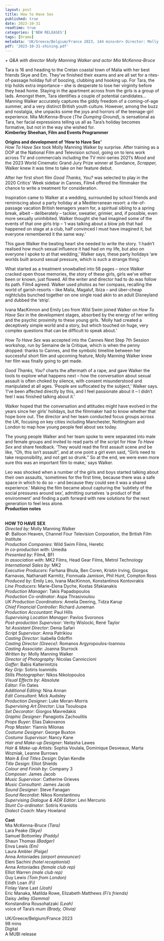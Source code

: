 ```yaml
---
layout: post
title: How to Have Sex
published: true
date: 2023-10-31
readtime: true
categories: ['NEW RELEASES']
tags: [Drama]
metadata: 'UK/Greece/Belgium/France 2023, 144 mins<br> Director: Molly Manning Walker'
pdf: '2023-10-31-shining.pdf'
---
```


_+ Q&A with director Molly Manning Walker and actor Mia McKenna-Bruce_

Tara is 16 and heading to the Cretan coastal town of Malia with her best friends Skye and Em. They’ve finished their exams and are all set for a rites-of-passage holiday full of boozing, clubbing and hooking up. For Tara, the trip holds extra importance – she is desperate to lose her virginity before they head home. Staying in the apartment across from the girls is a group of lads. Amongst them, Tara identifies a couple of potential candidates… Manning Walker accurately captures the giddy freedom of a coming-of-age summer, and a very distinct British youth culture. However, among the buzz and nostalgia, she unpacks some the joys and horrors of the teenage-girl experience. Mia McKenna-Bruce (_The Dumping Ground_), is sensational as Tara, her facial expressions telling us all as Tara’s holiday becomes formative, but not in the way she wished for.  
**Kimberley Sheehan, Film and Events Programmer**  

**Origins and development of ‘How to Have Sex’**  
_How To Have Sex_ took Molly Manning Walker by surprise. After training as a DOP at the National Film and Television school, going on to lens work across TV and commercials including the TV mini-series 2021’s _Mood_ and the 2023 World Cinematic Grand Jury Prize winner at Sundance, _Scrapper,_ Walker knew it was time to take on her feature debut.

After her first short film _Good Thanks, You?_ was selected to play in the 2020 Critics’ Week sidebar in Cannes, Film4 offered the filmmaker the chance to write a treatment for consideration.

Inspiration came to Walker at a wedding, surrounded by school friends and reminiscing about a party holiday at a Mediterranean resort: a rite-of-passage vacation British teenagers yearn for, a spiritual sibling to a spring break, albeit – deliberately – tackier, sweatier, grimier, and, if possible, even more sexually uninhibited. Walker thought she had imagined some of the events of that one girls trip – ‘I was talking about a blow job that had happened on stage at a club, half convinced I must have imagined it, but everyone remembered it the same way.’

This gave Walker the beating heart she needed to write the story. ‘I hadn’t realised how much sexual influence it had had on my life, but also on everyone I spoke to at that wedding,’ Walker says, these party holidays ‘are worlds built around sexual pressure, which is such a strange thing.’

What started as a treatment snowballed into 58 pages – once Walker cracked open those memories, the story of these girls, girls we’ve either been or known, just flowed. All the writer and director had to do was follow its path. Film4 agreed. Walker used photos as her compass, recalling the world of garish resorts – like Malia, Magaluf, Ibiza – and über-cheap nightclubs bunched together on one single road akin to an adult Disneyland and dubbed the ‘strip’.

Ivana MacKinnon and Emily Leo from Wild Swim joined Walker on _How To Have Sex_ in the development stages, absorbed by the energy of her writing and the psychic proximity to these young girls. ‘Molly had created a deceptively simple world and a story, but which touched on huge, very complex questions that can be difficult to speak about.’

_How To Have Sex_ was accepted into the Cannes Next Step 7th Session workshop, run by Semaine de la Critique, which is when the penny dropped: thanks to Cannes, and the symbolic timeline between her successful short film and upcoming feature, Molly Manning Walker knew her film was finally going to get made.

_Good Thanks, You?_ charts the aftermath of a rape, and gave Walker the tools to explore what happens next – how the conversation about sexual assault is often choked by silence, with consent misunderstood and manipulated at all ages. ‘People are suffocated by the subject,’ Walker says. ‘I’ve been affected directly by this, and I feel passionate about it – I didn’t feel I was finished talking about it.’

Walker hoped that the conversation and attitudes might have evolved in the years since her girls’ holidays, but the filmmaker had to know whether that hope bore out. The director and her team conducted focus groups across the UK, focusing on key cities including Manchester, Nottingham and London to map how young people feel about sex today.

The young people Walker and her team spoke to were separated into male and female groups and invited to read parts of the script for _How To Have Sex_ and share feedback. ‘They would read the first assault scene and be like, “Oh, this isn’t assault”, and at one point a girl even said, “Girls need to take responsibility, and not get so drunk.” So at the end, we were even more sure this was an important film to make,’ says Walker.

Leo was shocked when a number of the girls and boys started talking about their own assaults, ‘sometimes for the first time, because there was a safe space in which to do so – and because they could see it was a shared experience.’ Making the film became about capturing the ‘subtlety of the social pressures around sex’, admitting ourselves ‘a product of that environment’ and finding a path forward with new solutions for the next generation to feel less alone.  
**Production notes**  
<br>

**HOW TO HAVE SEX**  
_Directed by_: Molly Manning Walker  
_©_: Balloon Heaven, Channel Four Television Corporation, the British Film Institute  
_Production Companies_: Wild Swim Films, Heretic  
_In co-production with_: Umedia  
_Presented by_: Film4, BFI  
_In association with_: MK2 Films, Head Gear Films, Metrol Technology  
_International Sales by_: MK2  
_Executive Producers_: Farhana Bhula, Ben Coren, Kristin Irving, Giorgos Karnavas, Nathanaël Karmitz, Fionnuala Jamison, Phil Hunt, Compton Ross  
_Produced by_: Emily Leo, Ivana MacKinnon, Konstantinos Kontovrakis  
_Line Producers_: Marie-Elena Dyche, Kostas Sfakianakis  
_Production Manager_: Takis Papadopoulos  
_Production Co-ordinator_: Aspa Thrasivoulou  
_UK Production Coordinators_: Amelia Deering, Tidza Karup  
_Chief Financial Controller_: Richard Juneman  
_Production Accountant_: Paul Hills  
_Supervising Location Manager_: Pavlos Svoronos  
_Post-production Supervisor_: Verity Wislocki, René Taylor  
_1st Assistant Director_: Denia Safari  
_Script Supervisor_: Anna Patrikiou  
_Casting Director_: Isabella Odoffin  
_Casting Director (Greece)_: Romanos Argyropoulos-Ioannou  
_Casting Associate_: Joanna Sturrock  
_Written by_: Molly Manning Walker  
_Director of Photography_: Nicolas Canniccioni  
_Gaffer_: Babis Kalterimitzis  
_Key Grip_: Sotiris Ioannidis  
_Stills Photographer_: Nikos Nikolopoulos  
_Visual Effects by_: Absolute  
_Editor_: Fin Oates  
_Additional Editing_: Nina Annan  
_Edit Consultant_: Mick Audsley  
_Production Designer_: Luke Moran-Morris  
_Supervising Art Director_: Lisa Tsouloupa  
_Set Decorator_: Giorgos Mavredakis  
_Graphic Designer_: Panagiotis Zachoulitis  
_Props Buyer_: Elias Dakovanos  
_Prop Master_: Yiannis Milonas  
_Costume Designer_: George Buxton  
_Costume Supervisor_: Nancy Kane  
_Hair and Make-up Designer_: Natasha Lawes  
_Hair & Make-up Artists_: Sophia Voulala,
Dominique Desveaux, Marta Wozniak,
Leanne Burrows  
_Main & End Titles Design_: Dylan Kendle  
_Title Design_: Elliot Shields  
_Colour and Finish by_: Company 3  
_Composer_: James Jacob  
_Music Supervisor_: Catherine Grieves  
_Music Consultant_: James Jacob  
_Sound Designer_: Steve Fanagan  
_Sound Recordist_: Nikos Konstantinou  
_Supervising Dialogue & ADR Editor_: Levi Mercurio  
_Stunt Co-ordinator_: Sotiris Kraniotis  
_Dialect Coach_: Mary Howland

**Cast**  
Mia McKenna-Bruce _(Tara)_  
Lara Peake _(Skye)_  
Samuel Bottomley _(Paddy)_  
Shaun Thomas _(Badger)_  
Enva Lewis _(Em)_  
Laura Ambler _(Paige)_  
Anna Antoniades _(airport announcer)_  
Eleni Sachini _(hotel receptionist)_  
Anna Antoniades _(female club rep)_  
Elliot Warren _(male club rep)_  
Guy Lewis _(Tom from London)_  
Eilidh Loan _(Fi)_  
Finlay Vane Last _(Josh)_  
Eric Manaka, Matilda Rowe, Elizabeth Matthews _(Fi’s friends)_  
Daisy Jelley _(Gemma)_  
Konstandina Rousohatzaki _(Leah)_  
voice of Tara’s mum _(Brady, Olivia)_  

UK/Greece/Belgium/France 2023  
98 mins  
Digital  
A MUBI release  
<!--stackedit_data:
eyJoaXN0b3J5IjpbLTM1OTA5NTAxMywtMTU4MzA1Njg0N119
-->